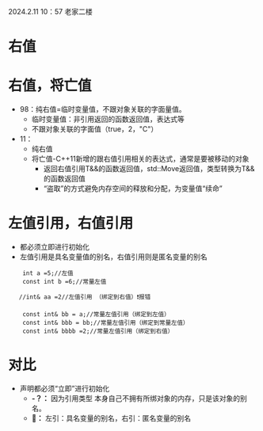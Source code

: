 2024.2.11 10：57 老家二楼
# 右值 

# 右值，将亡值
  - 98：纯右值=临时变量值，不跟对象关联的字面量值。
      - 临时变量值：非引用返回的函数返回值，表达式等
      - 不跟对象关联的字面值（true，2，"C"）
  - 11：
      - 纯右值
      - 将亡值-C++11新增的跟右值引用相关的表达式，通常是要被移动的对象
          - 返回右值引用T&&的函数返回值，std::Move返回值，类型转换为T&&的函数返回值
          - “盗取”的方式避免内存空间的释放和分配，为变量值“续命”
# 左值引用，右值引用
  - 都必须立即进行初始化
  - 左值引用是具名变量值的别名，右值引用则是匿名变量的别名
```
    int a =5;//左值
    const int b =6;//常量左值
    
   //int& aa =2//左值引用 （绑定到右值）❗报错
    
    const int& bb = a;//常量左值引用（绑定到左值）
    const int& bbb = bb;//常量左值引用（绑定到常量左值）
    const int& bbbb =2;//常量左值引用（绑定到右值）
```
# 对比
  - 声明都必须“立即”进行初始化
      -  **-？：** 因为引用类型 本身自己不拥有所绑对象的内存，只是该对象的别名。
      -  **🧠：** 左引：具名变量的别名，右引：匿名变量的别名
